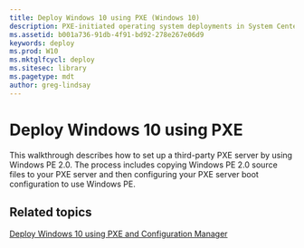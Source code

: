 ```yaml
---
title: Deploy Windows 10 using PXE (Windows 10)
description: PXE-initiated operating system deployments in System Center Configuration Manager let client computers request and deploy operating systems over the network. In this operating system deployment scenario, the operating system image and both the x86 and x64 Windows PE boot images are sent to a distribution point that is configured to accept PXE boot requests. 
ms.assetid: b001a736-91db-4f91-bd92-278e267e06d9
keywords: deploy
ms.prod: W10
ms.mktglfcycl: deploy
ms.sitesec: library
ms.pagetype: mdt
author: greg-lindsay
---
```


# Deploy Windows 10 using PXE

This walkthrough describes how to set up a third-party PXE server by using Windows PE 2.0. The process includes copying Windows PE 2.0 source files to your PXE server and then configuring your PXE server boot configuration to use Windows PE.

## Related topics

[Deploy Windows 10 using PXE and Configuration Manager](deploy-windows-10-using-pxe-and-configuration-manager.md)
